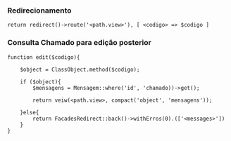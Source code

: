 ### Redirecionamento

```
return redirect()->route('<path.view>'), [ <codigo> => $codigo ]

```

###  Consulta Chamado para edição posterior

```
function edit($codigo){

    $object = ClassObject.method($codigo);

    if ($object){
        $mensagens = Mensagem::where('id', 'chamado))->get();

        return veiw(<path.view>, compact('object', 'mensagens'));

    }else{
        return FacadesRedirect::back()->withErros(0).(['<messages>'])
    }
}

```